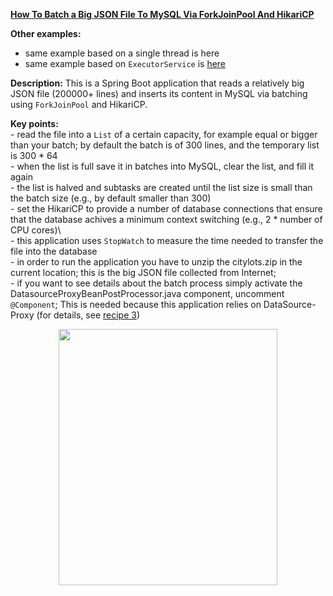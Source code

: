 **[How To Batch a Big JSON File To MySQL Via ForkJoinPool And HikariCP](https://github.com/AnghelLeonard/Hibernate-SpringBoot/tree/master/HibernateSpringBootBatchJsonFileForkJoin)**

**Other examples:**
- same example based on a single thread is here
- same example based on `ExecutorService` is [here](https://github.com/AnghelLeonard/Hibernate-SpringBoot/tree/master/HibernateSpringBootBatchJsonFileExecutorService)

**Description:** This is a Spring Boot application that reads a relatively big JSON file (200000+ lines) and inserts its content in MySQL via batching using `ForkJoinPool` and HikariCP.

**Key points:**\
     - read the file into a `List` of a certain capacity, for example equal or bigger than your batch; by default the batch is of 300 lines, and the temporary list is 300 * 64\
     - when the list is full save it in batches into MySQL, clear the list, and fill it again\
     - the list is halved and subtasks are created until the list size is small than the batch size (e.g., by default smaller than 300)\
     - set the HikariCP to provide a number of database connections that ensure that the database achives a minimum context switching (e.g., 2 * number of CPU cores)\     
     - this application uses `StopWatch` to measure the time needed to transfer the file into the database\
     - in order to run the application you have to unzip the citylots.zip in the current location; this is the big JSON file collected from Internet;\
     - if you want to see details about the batch process simply activate the DatasourceProxyBeanPostProcessor.java component, uncomment `@Component`; This is needed because this application relies on DataSource-Proxy (for details, see [recipe 3](https://github.com/AnghelLeonard/Hibernate-SpringBoot/tree/master/HibernateSpringBootDataSourceProxy))

<a href="https://leanpub.com/java-persistence-performance-illustrated-guide"><p align="center"><img src="https://github.com/AnghelLeonard/Hibernate-SpringBoot/blob/master/Java%20Persistence%20Performance%20Illustrated%20Guide.jpg" height="410" width="350"/></p></a>
